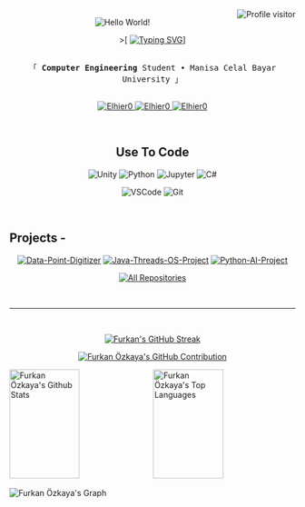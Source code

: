 <div>

<a href="https://komarev.com/ghpvc/?username=Elhier0">
  <img align="right" src="https://komarev.com/ghpvc/?username=Elhier0&label=Visitors&color=0e75b6&style=flat" alt="Profile visitor" />
</a>

</div>

<div align="center">

  ![Hello World!](https://typograssy.deno.dev/api?text=Hello%20world!&l0=1d2430&l1=850505&l2=710941&l3=67093b&l4=420526&bg=0d1117&frame=0d1117&speed=10&comment=)

</div>

<!-- Intro  -->
<div align="center">

&gt;[
[![Typing SVG](https://readme-typing-svg.demolab.com?font=Fira+Code&pause=1000&color=F7F7F7&center=true&vCenter=true&random=false&width=435&height=20&lines=Hey+There+!+I'm+Furkan+ÖZKAYA)](https://github.com/Elhier0)]
</div>

<p align="center"> 
  <samp>
    <br>
    「 <b>Computer Engineering</b> Student • Manisa Celal Bayar University 」
    <br>
    <br>
  </samp>
</p>

<p align="center">
 <a href="https://www.linkedin.com/in/furkan-%C3%B6zkaya-7250132b0/" target="_blank">
  <img src="https://img.shields.io/badge/LinkedIn-0077B5?style=for-the-badge&logo=linkedin&logoColor=white" alt="Elhier0"/>
 </a>
  <a href="https://github.com/Elhier0" target="_blank">
  <img src="https://img.shields.io/badge/GitHub-181717?style=for-the-badge&logo=github&logoColor=white" alt="Elhier0" />
</a>
 <a href="https://www.instagram.com/furkan_zky/" target="_blank">
  <img src="https://img.shields.io/badge/Instagram-fe4164?style=for-the-badge&logo=instagram&logoColor=white" alt="Elhier0" />
 </a> 
</p>

<br />

## <div align="center">Use To Code</div>

<div align="center">

![Unity](https://img.shields.io/badge/Unity-100000?style=for-the-badge&logo=unity&logoColor=white)
![Python](https://img.shields.io/badge/Python-3776AB?style=for-the-badge&logo=python&logoColor=white)
![Jupyter](https://img.shields.io/badge/Jupyter-F37626?style=for-the-badge&logo=Jupyter&logoColor=white)
![C#](https://img.shields.io/badge/C%23-239120?style=for-the-badge&logo=c-sharp&logoColor=white)

</div>

<div align="center">

![VSCode](https://img.shields.io/badge/Visual_Studio-0078d7?style=for-the-badge&logo=visual%20studio&logoColor=white)
![Git](https://img.shields.io/badge/Git-F05032?style=for-the-badge&logo=git&logoColor=white)

</div>

<br/>

## Projects -
<div align="center">
  
[![Data-Point-Digitizer](https://github-readme-stats.vercel.app/api/pin/?username=FurkanBaytak&repo=Data-Point-Digitizer&border_color=7F3FBF&bg_color=0D1117&title_color=C9D1D9&text_color=8B949E&icon_color=7F3FBF)](https://github.com/Elhier0/Data-Point-Digitizer)
[![Java-Threads-OS-Project](https://github-readme-stats.vercel.app/api/pin/?username=FurkanBaytak&repo=Java-Threads-OS-Project&border_color=7F3FBF&bg_color=0D1117&title_color=C9D1D9&text_color=8B949E&icon_color=7F3FBF)](https://github.com/Elhier0/Java-Threads-OS-Project)
[![Python-AI-Project](https://github-readme-stats.vercel.app/api/pin/?username=FurkanBaytak&repo=Python-AI-Project&border_color=7F3FBF&bg_color=0D1117&title_color=C9D1D9&text_color=8B949E&icon_color=7F3FBF)](https://github.com/Elhier0/Python-AI-Project)

</div>

<p align="center">
  <a href="https://github.com/Elhier0?tab=repositories" target="_blank">
    <img alt="All Repositories" title="All Repositories" src="https://img.shields.io/badge/All%20Repositories-181717?style=for-the-badge&logo=github&logoColor=white"/>
  </a>
</p>


<br/>
<hr/>
<br/>

<p align="center">
  <a href="https://github.com/Elhier0">
    <img src="https://github-readme-streak-stats.herokuapp.com/?user=Elhier0&theme=radical&border=7F3FBF&background=0D1117" alt="Furkan's GitHub Streak"/>
  </a>
</p>

<p align="center">
  <a href="https://github.com/Elhier0">
    <img src="https://github-profile-summary-cards.vercel.app/api/cards/profile-details?username=Elhier0&theme=radical" alt="Furkan Özkaya's GitHub Contribution"/>
  </a>
</p>

<a> 
    <a href="https://github.com/Elhier0"><img alt="Furkan Özkaya's Github Stats" src="https://denvercoder1-github-readme-stats.vercel.app/api?username=Elhier0&show_icons=true&count_private=true&theme=react&border_color=7F3FBF&bg_color=0D1117&title_color=F85D7F&icon_color=F8D866" height="192px" width="49.5%"/></a>
  <a href="https://github.com/Elhier0"><img alt="Furkan Özkaya's Top Languages" src="https://denvercoder1-github-readme-stats.vercel.app/api/top-langs/?username=Elhier0&langs_count=8&layout=compact&theme=react&border_color=7F3FBF&bg_color=0D1117&title_color=F85D7F&icon_color=F8D866" height="192px" width="49.5%"/></a>
  <br/>
</a>


![Furkan Özkaya's Graph](https://github-readme-activity-graph.vercel.app/graph?username=Elhier0&custom_title=Furkan%20Ozkaya's%20GitHub%20Activity%20Graph&bg_color=0D1117&color=7F3FBF&line=7F3FBF&point=7F3FBF&area_color=FFFFFF&title_color=FFFFFF&area=true)
